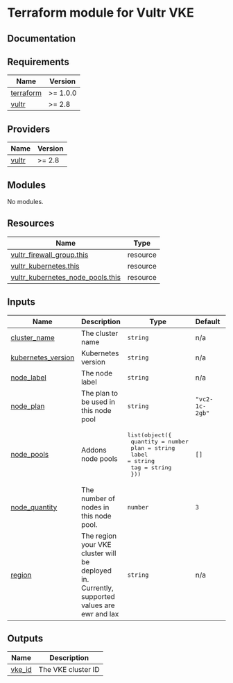 # Terraform module for Vultr VKE

## Documentation

<!-- BEGINNING OF PRE-COMMIT-TERRAFORM DOCS HOOK -->
## Requirements

| Name | Version |
|------|---------|
| <a name="requirement_terraform"></a> [terraform](#requirement\_terraform) | >= 1.0.0 |
| <a name="requirement_vultr"></a> [vultr](#requirement\_vultr) | >= 2.8 |

## Providers

| Name | Version |
|------|---------|
| <a name="provider_vultr"></a> [vultr](#provider\_vultr) | >= 2.8 |

## Modules

No modules.

## Resources

| Name | Type |
|------|------|
| [vultr_firewall_group.this](https://registry.terraform.io/providers/vultr/vultr/latest/docs/resources/firewall_group) | resource |
| [vultr_kubernetes.this](https://registry.terraform.io/providers/vultr/vultr/latest/docs/resources/kubernetes) | resource |
| [vultr_kubernetes_node_pools.this](https://registry.terraform.io/providers/vultr/vultr/latest/docs/resources/kubernetes_node_pools) | resource |

## Inputs

| Name | Description | Type | Default | Required |
|------|-------------|------|---------|:--------:|
| <a name="input_cluster_name"></a> [cluster\_name](#input\_cluster\_name) | The cluster name | `string` | n/a | yes |
| <a name="input_kubernetes_version"></a> [kubernetes\_version](#input\_kubernetes\_version) | Kubernetes version | `string` | n/a | yes |
| <a name="input_node_label"></a> [node\_label](#input\_node\_label) | The node label | `string` | n/a | yes |
| <a name="input_node_plan"></a> [node\_plan](#input\_node\_plan) | The plan to be used in this node pool | `string` | `"vc2-1c-2gb"` | no |
| <a name="input_node_pools"></a> [node\_pools](#input\_node\_pools) | Addons node pools | <pre>list(object({<br>    quantity = number<br>    plan     = string<br>    label    = string<br>    tag      = string<br>  }))</pre> | `[]` | no |
| <a name="input_node_quantity"></a> [node\_quantity](#input\_node\_quantity) | The number of nodes in this node pool. | `number` | `3` | no |
| <a name="input_region"></a> [region](#input\_region) | The region your VKE cluster will be deployed in. Currently, supported values are ewr and lax | `string` | n/a | yes |

## Outputs

| Name | Description |
|------|-------------|
| <a name="output_vke_id"></a> [vke\_id](#output\_vke\_id) | The VKE cluster ID |
<!-- END OF PRE-COMMIT-TERRAFORM DOCS HOOK -->
